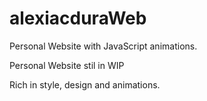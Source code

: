 # alexiacduraWeb
Personal Website with JavaScript animations.

Personal Website stil in WIP

Rich in style, design and animations.
